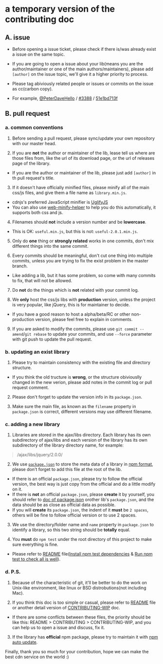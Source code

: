 # a temporary version of the contributing doc


## A. issue

* Before opening a issue ticket, please check if there is/was already exist a issue on the same topic.

* If you are going to open a issue about your lib(means you are the author/maintainer or one of the main authors/maintainers), please add `[author]` on the issue topic, we'll give it a higher priority to process.

* Please tag abiviously related people or issues or commits on the issue as cc(carbon copy).
 * For example, [@PeterDaveHello](https://github.com/PeterDaveHello) / [#3388](https://github.com/cdnjs/cdnjs/issues/3388) / [51e1bd713f](https://github.com/cdnjs/cdnjs/commit/51e1bd713fa31fec271bbbcf565131e77536bdf2)


## B. pull request

### a. common conventions

1. Before sending a pull request, please sync/update your own repository with our master head.

2. If you are **not** the author or maintainer of the lib, lease tell us where are those files from, like the url of its download page, or the url of releases page of the library.
* If you are the author or maintainer of the lib, please just add `[author]` in th pull request's title.

3. If it doesn't have officially minified files, please minify all of the main css/js files, and give them a file name as `library.min.js`.
* cdnjs's preferred JavaScript minifier is [UglifyJS](http://marijnhaverbeke.nl/uglifyjs "UglifyJS")
* You can also use [web-minify-helper](https://github.com/PeterDaveHello/web-minify-helper "web-minify-helper") to help you do this automatically, it supports both css and js.

4. Filenames should **not** include a version number and be **lowercase**.
* This is OK: `useful.min.js`, but this is not: `useful-2.0.1.min.js`.

5. Only do **one** thing or **strongly related** works in one commits, don't mix different things into the same commit.

6. Every commits should be meaningful, don't cut one thing into multiple commits, unless you are trying to fix the exist problem in the master branch.
* Like adding a lib, but it has some problem, so come with many commits to fix, that will not be allowed.

7. Do **not** do the things which is **not** related with your commit log.

8. We **only** host the css/js libs with **production** version, unless the project is very popular, like jQuery, this is for maintainer to decide.
* If you have a good reason to host a alpha/beta/RC or other non-production version, please feel free to explain in comments.

9. If you are asked to modify the commits, please use `git commit --amend`/`git rebase` to update your commits, and use `--force` parameter with git push to update the pull request.

### b. updating an exist library

1. Please try to maintain consistency with the existing file and directory structure.
* If you think the old tructure is **wrong**, or the structure obiviouslly changed in the new verion, please add notes in the commit log or pull request comment.

2. Please don't forget to update the version info in its `package.json`.

3. Make sure the main file, as known as the `filename` property in `package.json` is correct, different versions may use different filename.

### c. adding a new library

1. Libraries are stored in the ajax/libs directory. Each library has its own subdirectory of ajax/libs and each version of the library has its own subdirectory of the library directory name, for example:
 > /ajax/libs/jquery/2.0.0/

2. We use [`package.json`](https://www.npmjs.org/doc/package.json.html) to store the meta data of a library in [npm format](https://www.npmjs.org/doc/package.json.html), please don't forget to add this file at the root of the lib.
* If there is an official `package.json`, please try to follow the official version, the best way is just copy from the official and do a little modify on it.
* If there is **not** an official `package.json`, please **create** it by yourself, you should refer to [doc of package.json](https://www.npmjs.org/doc/package.json.html) orother lib's `package.json`, and the data should be as close as official data as possible.
 * If you will **create** its `package.json`, the indent of it **must** be `2 spaces`, others will be fine to follow official version or to use 2 spaces.

3. We use the directory/folder name and `name` property in `package.json` to identify a library, so this two string should be **totally** equal.

4. You **must** do `npm test` under the root directory of this project to make sure everything is fine.
* Please refer to [README](https://github.com/cdnjs/cdnjs/blob/master/README.md) file([Install npm test dependencies](https://github.com/cdnjs/cdnjs/blob/master/README.md#install-npm-test-dependencies) & [Run npm test to check all is well](https://github.com/cdnjs/cdnjs/blob/master/README.md#run-npm-test-to-check-all-is-well)).

### d. P.S.

1. Because of the characteristic of git, it'll be better to do the work on Unix-like environment, like linux or BSD distrobutions(not including Mac).

2. If you think this doc is too simple or casual, please refer to [README](https://github.com/cdnjs/cdnjs/blob/master/README.md) file or another detail version of [CONTRIBUTING-WIP](https://github.com/cdnjs/cdnjs/blob/master/CONTRIBUTING-WIP.md) doc.
* If there are some conflicts between these files, the priority should be like this: README > CONTRIBUTING > CONTRIBUTING-WIP, and you can help us to open a issue and discuss, fix it.

3. If the library has **official** npm package, please try to maintain it with [npm auto update](https://github.com/cdnjs/cdnjs#enabling-npm-auto-update).


Finally, thank you so much for your contribution, hope we can make the best cdn service on the world :)
